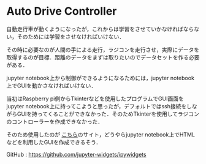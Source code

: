 # Auto Drive Controller
自動走行車が動くようになったが，これからは学習をさせていかなければならない，そのためには学習をさせなければいけない．

その時に必要なのが人間の手による走行，ラジコンを走行させ，実際にデータを取得するのが目標．距離のデータをまずは取りたいのでデータセットを作る必要がある．

jupyter notebook上から制御ができるようになるためには，jupyter notebook上でGUIを動かさなければいけない．

当初はRaspberry pi側からTkinterなどを使用したプログラムでGUI画面をjupyter notebook上に持ってこようと思ったが，デフォルトではssh接続をしながらGUIを持ってくることができなかった．そのためTkinterを使用してラジコンのコントローラーを作成できなかった．

そのため使用したのが [こちら](https://blog.dominodatalab.com/interactive-dashboards-in-jupyter/)のサイト，どうやらjupyter notebook上でHTMLなどを利用したGUIを作成できるそう．

GitHub : https://github.com/jupyter-widgets/ipywidgets

